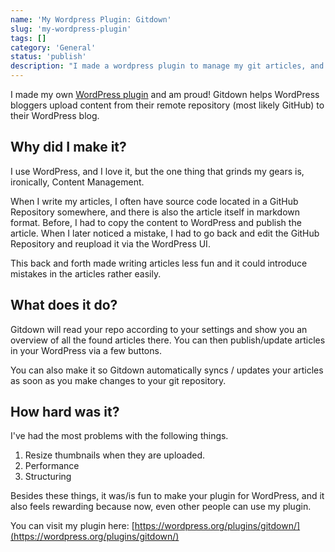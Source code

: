 ```yaml
---
name: 'My Wordpress Plugin: Gitdown'
slug: 'my-wordpress-plugin'
tags: []
category: 'General'
status: 'publish'
description: "I made a wordpress plugin to manage my git articles, and now I want to tell you about it!"
---
```


I made my own [WordPress plugin](https://wordpress.org/plugins/gitdown/) and am proud! Gitdown helps WordPress bloggers upload content from their remote repository (most likely GitHub) to their WordPress blog.

## Why did I make it?

I use WordPress, and I love it, but the one thing that grinds my gears is, ironically, Content Management.

When I write my articles, I often have source code located in a GitHub Repository somewhere, and there is also the article itself in markdown format. Before, I had to copy the content to WordPress and publish the article. When I later noticed a mistake, I had to go back and edit the GitHub Repository and reupload it via the WordPress UI.

This back and forth made writing articles less fun and it could introduce mistakes in the articles rather easily.


## What does it do?

Gitdown will read your repo according to your settings and show you an overview of all the found articles there. You can then publish/update articles in your WordPress via a few buttons.

You can also make it so Gitdown automatically syncs / updates your articles as soon as you make changes to your git repository.


## How hard was it?

I've had the most problems with the following things.

1. Resize thumbnails when they are uploaded.
2. Performance
3. Structuring

Besides these things, it was/is fun to make your plugin for WordPress, and it also feels rewarding because now, even other people can use my plugin.

You can visit my plugin here: [https://wordpress.org/plugins/gitdown/](https://wordpress.org/plugins/gitdown/)